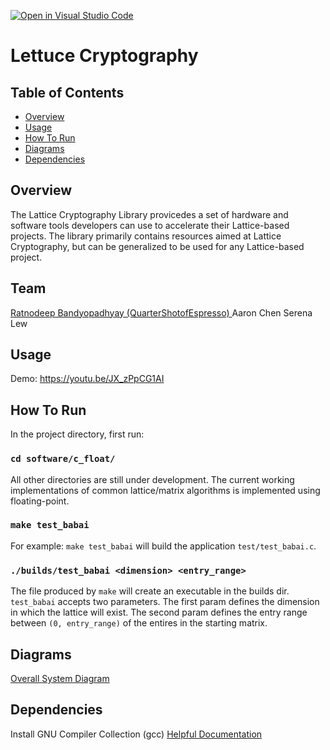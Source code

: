 [![Open in Visual Studio Code](https://classroom.github.com/assets/open-in-vscode-f059dc9a6f8d3a56e377f745f24479a46679e63a5d9fe6f495e02850cd0d8118.svg)](https://classroom.github.com/online_ide?assignment_repo_id=462966&assignment_repo_type=GroupAssignmentRepo)
# Lettuce Cryptography

## Table of Contents
- [Overview](#overview)
- [Usage](#usage)
- [How To Run](#how-to-run)
- [Diagrams](#diagrams)
- [Dependencies](#dependencies)

## Overview

The Lattice Cryptography Library provicedes a set of hardware and software tools developers can use to accelerate their Lattice-based projects.
The library primarily contains resources aimed at Lattice Cryptography, but can be generalized to be used for any Lattice-based project.


## Team
<a href="https://github.com/quartershotofespresso" target="_blank">Ratnodeep Bandyopadhyay (QuarterShotofEspresso) </a>
<a>Aaron Chen</a>
<a>Serena Lew</a>

## Usage
Demo: <https://youtu.be/JX_zPpCG1AI>


## How To Run
In the project directory, first run:

### `cd software/c_float/`

All other directories are still under development. The current working implementations of common lattice/matrix algorithms is implemented using floating-point.


### `make test_babai`

For example: `make test_babai` will build the application `test/test_babai.c`.


### `./builds/test_babai <dimension> <entry_range>`

The file produced by `make` will create an executable in the builds dir. `test_babai` accepts two parameters. The first param defines the dimension in which the lattice will
exist. The second param defines the entry range between `(0, entry_range)` of the entires in the starting matrix.


## Diagrams

[Overall System Diagram](https://drive.google.com/drive/folders/1YGCwTQlcjTE00WdZHfjSy_6PzhuNGeT6)



## Dependencies
Install GNU Compiler Collection (gcc) [Helpful Documentation](https://gcc.gnu.org/install/)

